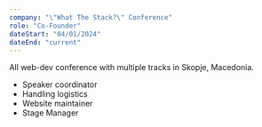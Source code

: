 ```yaml
---
company: "\"What The Stack?\" Conference"
role: "Co-Founder"
dateStart: "04/01/2024"
dateEnd: "current"
---
```

All web-dev conference with multiple tracks in Skopje, Macedonia.

- Speaker coordinator
- Handling logistics
- Website maintainer
- Stage Manager